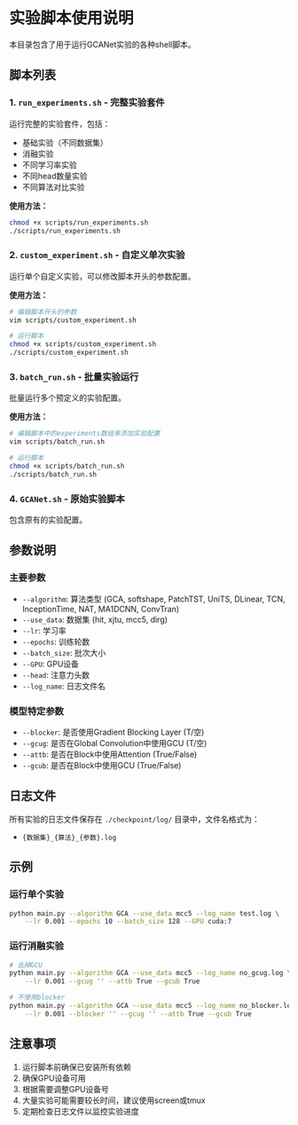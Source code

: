 # 实验脚本使用说明

本目录包含了用于运行GCANet实验的各种shell脚本。

## 脚本列表

### 1. `run_experiments.sh` - 完整实验套件
运行完整的实验套件，包括：
- 基础实验（不同数据集）
- 消融实验
- 不同学习率实验
- 不同head数量实验
- 不同算法对比实验

**使用方法：**
```bash
chmod +x scripts/run_experiments.sh
./scripts/run_experiments.sh
```

### 2. `custom_experiment.sh` - 自定义单次实验
运行单个自定义实验，可以修改脚本开头的参数配置。

**使用方法：**
```bash
# 编辑脚本开头的参数
vim scripts/custom_experiment.sh

# 运行脚本
chmod +x scripts/custom_experiment.sh
./scripts/custom_experiment.sh
```

### 3. `batch_run.sh` - 批量实验运行
批量运行多个预定义的实验配置。

**使用方法：**
```bash
# 编辑脚本中的experiments数组来添加实验配置
vim scripts/batch_run.sh

# 运行脚本
chmod +x scripts/batch_run.sh
./scripts/batch_run.sh
```

### 4. `GCANet.sh` - 原始实验脚本
包含原有的实验配置。

## 参数说明

### 主要参数
- `--algorithm`: 算法类型 (GCA, softshape, PatchTST, UniTS, DLinear, TCN, InceptionTime, NAT, MA1DCNN, ConvTran)
- `--use_data`: 数据集 (hit, xjtu, mcc5, dirg)
- `--lr`: 学习率
- `--epochs`: 训练轮数
- `--batch_size`: 批次大小
- `--GPU`: GPU设备
- `--head`: 注意力头数
- `--log_name`: 日志文件名

### 模型特定参数
- `--blocker`: 是否使用Gradient Blocking Layer (T/空)
- `--gcug`: 是否在Global Convolution中使用GCU (T/空)
- `--attb`: 是否在Block中使用Attention (True/False)
- `--gcub`: 是否在Block中使用GCU (True/False)

## 日志文件

所有实验的日志文件保存在 `./checkpoint/log/` 目录中，文件名格式为：
- `{数据集}_{算法}_{参数}.log`

## 示例

### 运行单个实验
```bash
python main.py --algorithm GCA --use_data mcc5 --log_name test.log \
    --lr 0.001 --epochs 10 --batch_size 128 --GPU cuda:7
```

### 运行消融实验
```bash
# 去掉GCU
python main.py --algorithm GCA --use_data mcc5 --log_name no_gcug.log \
    --lr 0.001 --gcug '' --attb True --gcub True

# 不使用blocker
python main.py --algorithm GCA --use_data mcc5 --log_name no_blocker.log \
    --lr 0.001 --blocker '' --gcug '' --attb True --gcub True
```

## 注意事项

1. 运行脚本前确保已安装所有依赖
2. 确保GPU设备可用
3. 根据需要调整GPU设备号
4. 大量实验可能需要较长时间，建议使用screen或tmux
5. 定期检查日志文件以监控实验进度 